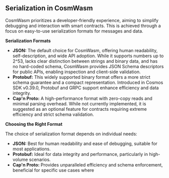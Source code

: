 
## Serialization in CosmWasm

CosmWasm prioritizes a developer-friendly experience, aiming to simplify debugging and interaction with smart contracts. This is achieved through a focus on easy-to-use serialization formats for messages and data.

**Serialization Formats**

-   **JSON:**  The default choice for CosmWasm, offering human readability, self-description, and wide API adoption. While it supports numbers up to 2^53, lacks clear distinction between strings and binary data, and has no hard-coded schema, CosmWasm provides JSON Schema descriptors for public APIs, enabling inspection and client-side validation.
-   **Protobuf:**  This widely supported binary format offers a more strict schema guarantee and a compact representation. Introduced in Cosmos SDK v0.39.0, Protobuf and GRPC support enhance efficiency and data integrity.
-   **Cap'n Proto:**  A high-performance format with zero-copy reads and minimal parsing overhead. While not currently implemented, it is suggested as an optional feature for contracts requiring extreme efficiency and strict schema validation.

**Choosing the Right Format**

The choice of serialization format depends on individual needs:

-   **JSON:**  Best for human readability and ease of debugging, suitable for most applications.
-   **Protobuf:**  Ideal for data integrity and performance, particularly in high-volume scenarios.
-   **Cap'n Proto:**  Provides unparalleled efficiency and schema enforcement, beneficial for specific use cases where 